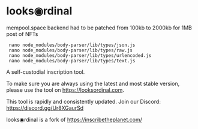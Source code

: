 # looks◉rdinal


mempool.space backend had to be patched from 100kb to 2000kb for 1MB post of NFTs
```
 nano node_modules/body-parser/lib/types/json.js 
 nano node_modules/body-parser/lib/types/raw.js 
 nano node_modules/body-parser/lib/types/urlencoded.js 
 nano node_modules/body-parser/lib/types/text.js 
```

A self-custodial inscription tool.

To make sure you are always using the latest and most stable version, please use the tool on https://looksordinal.com.

This tool is rapidly and consistently updated. Join our Discord: https://discord.gg/Ur8XGaurSd

looks◉rdinal is a fork of https://inscribetheplanet.com/
